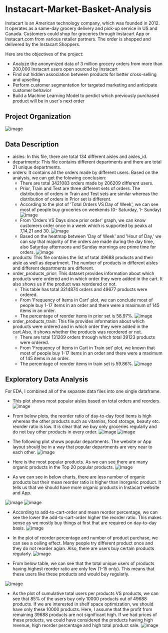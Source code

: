 # Instacart-Market-Basket-Analysis
Instacart is an American technology company, which was founded in 2012. It operates as a same-day grocery delivery and pick-up service in US and Canada.
Customers could shop for groceries through Instacart App or Instacart.com from various retailer partners. The order is shopped and delivered by the Instacart Shoppers.

Here are the objectives of the project:

* Analyze the anonymized data of 3 million grocery orders from more than 200,000 Instacart users open sourced by Instacart
* Find out hidden association between products for better cross-selling and upselling
* Perform customer segmentation for targeted marketing and anticipate customer behavior
* Build a Machine Learning Model to perdict which previously purchased product will be in user's next order

## Project Organization
![image](https://github.com/Chloeinthecloud/Instacart-Market-Basket-Analysis/blob/main/Plots/project%20organization.png)

## Data Description
* aisles: In this file, there are total 134 different aisles and aisles_id.
* departments: This file contains different departments and there are total 21 unique departments.
* orders: It contains all the orders made by different users. Based on the analysis, we can get the folowing conclusion:
   * There are total 3421083 orders made by 206209 different users.
   * Prior, Train and Test are three different sets of orders. The distribution of orders in Train and Test sets are similar whereas the distribution of orders in Prior set is different.
   * According to the plot of 'Total Orders VS Day of Week', we can see most of people buy groceries on weekends (0- Saturday, 1- Sunday)
![image](https://github.com/Chloeinthecloud/Instacart-Market-Basket-Analysis/blob/main/Plots/Total%20Orders%20per%20Day%20of%20Week.png)
   * From 'Orders VS Days since prior order' graph, we can know customers order once in a week which is supported by peaks at 7,14,21 and 30.
![image](https://github.com/Chloeinthecloud/Instacart-Market-Basket-Analysis/blob/main/Plots/Orders%20VS%20Days%20since%20prior%20order.png)
   * Based on the heatmap between 'Day of Week' and 'Hour of Day,' we can say that majority of the orders are made during the day time, also Saturday afternoons and Sunday mornings are prime time for orders.
![image](https://github.com/Chloeinthecloud/Instacart-Market-Basket-Analysis/blob/main/Plots/Frequency%20of%20Day%20of%20Week%20VS%20Hour%20of%20Day.png)
* products: This file contains the list of total 49688 products and their aisle as well as department. The number of products in different aisles and different departments are different.
* order_products_prior: This dataset provides information about which products were ordered and in which order they were added in the cart. It also shows us if the product was reordered or not.
   *  This table has total 3214874 orders and 49677 products were ordered.
   *  From 'Frequency of Items in Cart' plot, we can conclude most of people buy 1-17 items in an order and there were a maximum of 145 items in an order. 
   *  The percentage of reorder items in prior set is 58.97%.
![image](https://github.com/Chloeinthecloud/Instacart-Market-Basket-Analysis/blob/main/Plots/Frequency%20of%20Items%20in%20Cart%20in%20Prior%20set.png)
* order_products_train: This file provides information about which products were ordered and in which order they were added in the cart.Also, it shows whether the products was reordered or not.
   *  There are total 131209 orders through which total 39123 products were ordered.
   *  From 'Frequency of Items in Cart in Train set' plot, we known that most of people buy 1-17 items in an order and there were a maximum of 145 items in an order.
   *  The percentage of reorder items in train set is 59.86%.
![image](https://github.com/Chloeinthecloud/Instacart-Market-Basket-Analysis/blob/main/Plots/Frequency%20of%20Items%20in%20Cart%20in%20Train%20set.png)

## Exploratory Data Analysis
For EDA, I combined all of the separate data files into one single dataframe.
* This plot shows most popular aisles based on total orders and reorders.
![image](https://github.com/Chloeinthecloud/Instacart-Market-Basket-Analysis/blob/main/Plots/Popular%20Aisles.png)

* From below plots, the reorder ratio of day-to-day food items is high whereas the other products such as vitamins, food storage, beauty etc. reorder ratio is low. It is clear that we buy only groceries regularly and do not buy other products in every order.
![image](https://github.com/Chloeinthecloud/Instacart-Market-Basket-Analysis/blob/main/Plots/Aisle_High_Reorder.png)
![image](https://github.com/Chloeinthecloud/Instacart-Market-Basket-Analysis/blob/main/Plots/Aisle_Low_Reorder.png)

* The following plot shows popular departments. The website or App layout should be in a way that popular departments are very near to each other.
![image](https://github.com/Chloeinthecloud/Instacart-Market-Basket-Analysis/blob/main/Plots/Popular%20Departments.png)

* Here is the most popular products. As we can see there are many organic products in the Top 20 popular products.
![image](https://github.com/Chloeinthecloud/Instacart-Market-Basket-Analysis/blob/main/Plots/Most%20Popular%20Products.png)

* As we can see in below charts, there are less number of organic products but their mean reorder ratio is higher than inorganic product. It tells us that we should have more organic products in Instacart website and App.

![image](https://github.com/Chloeinthecloud/Instacart-Market-Basket-Analysis/blob/main/Plots/Total%20Organic%20%26%20Inorganic%20Products.png)
![image](https://github.com/Chloeinthecloud/Instacart-Market-Basket-Analysis/blob/main/Plots/Mean%20Reorder%20Ratio%20of%20Organic%20%26%20Inorganic%20Products.png)

* According to add-to-cart-order and mean reorder percentage, we can see the lower the add-to-cart-order higher the reorder ratio. This makes sense as we mostly buy things at first that are required on day-to-day basis.
![image](https://github.com/Chloeinthecloud/Instacart-Market-Basket-Analysis/blob/main/Plots/Add%20to%20Cart%20Order%20VS%20Reorder%20Ratio%20.png)

* In the plot of reorder percentage and number of product purchase, we can see a ceiling effect. Many people try different product once and they do not reorder agian. Also, there are users buy certain products regularly.
![image](https://github.com/Chloeinthecloud/Instacart-Market-Basket-Analysis/blob/main/Plots/Reorder%20Percentage%20VS%20Total%20Orders.png)

* From below table, we can see that the total unique users of products having highest reorder ratio are only few (1-15 only). This means that these users like these products and would buy regularly.

![image](https://github.com/Chloeinthecloud/Instacart-Market-Basket-Analysis/blob/main/Plots/Reorder_df.png)

* As the plot of cumulative total users per products VS products, we can see that 85% of the users buy only 10000 products out of 49688 products. If we are interested in shelf space optimization, we should have only these 10000 products. Here, I assume that the profit from remaining 39688 products are not significant high. If we had prices of these products, we could have considered the products having high revenue, high reorder percentage and high total product sale.
![image](https://github.com/Chloeinthecloud/Instacart-Market-Basket-Analysis/blob/main/Plots/Cumsum_products.png)
